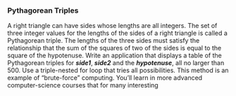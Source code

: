 ### Pythagorean Triples 

A right triangle can have sides whose lengths are all integers. The set
of three integer values for the lengths of the sides of a right triangle is called a Pythagorean triple.
The lengths of the three sides must satisfy the relationship that the sum of the squares of two of the
sides is equal to the square of the hypotenuse. Write an application that displays a table of the
Pythagorean triples for **_side1_**, **_side2_** and the **_hypotenuse_**, all no larger than 500. Use a triple-nested
for loop that tries all possibilities. This method is an example of “brute-force” computing. You’ll
learn in more advanced computer-science courses that for many interesting